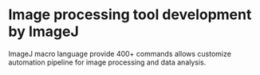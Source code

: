 # Image processing tool development by ImageJ
ImageJ macro language provide 400+ commands allows customize automation pipeline for image processing and data analysis. 
